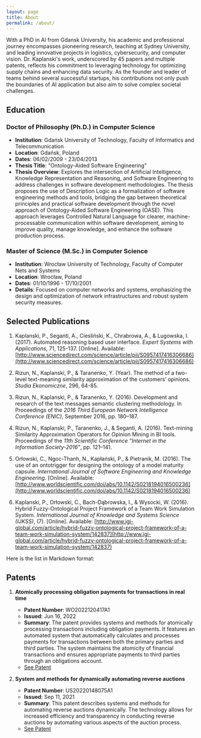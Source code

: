 ```yaml
---
layout: page
title: About
permalink: /about/
---
```


With a PhD in AI from Gdansk University, his academic and professional journey encompasses pioneering research, teaching at Sydney University, and leading innovative projects in logistics, cybersecurity, and computer vision. Dr. Kaplanski's work, underscored by 45 papers and multiple patents, reflects his commitment to leveraging technology for optimizing supply chains and enhancing data security. As the founder and leader of teams behind several successful startups, his contributions not only push the boundaries of AI application but also aim to solve complex societal challenges. 

## Education

### Doctor of Philosophy (Ph.D.) in Computer Science
- **Institution**: Gdańsk University of Technology, Faculty of Informatics and Telecommunication
- **Location**: Gdańsk, Poland
- **Dates**: 06/02/2009 - 23/04/2013
- **Thesis Title**: "Ontology-Aided Software Engineering"
- **Thesis Overview**: Explores the intersection of Artificial Intelligence, Knowledge Representation and Reasoning, and Software Engineering to address challenges in software development methodologies. The thesis proposes the use of Description Logic as a formalization of software engineering methods and tools, bridging the gap between theoretical principles and practical software development through the novel approach of Ontology-Aided Software Engineering (OASE). This approach leverages Controlled Natural Language for clearer, machine-processable communication within software development, aiming to improve quality, manage knowledge, and enhance the software production process.

### Master of Science (M.Sc.) in Computer Science
- **Institution**: Wrocław University of Technology, Faculty of Computer Nets and Systems
- **Location**: Wrocław, Poland
- **Dates**: 01/10/1996 - 17/10/2001
- **Details**: Focused on computer networks and systems, emphasizing the design and optimization of network infrastructures and robust system security measures.


## Selected Publications

1. Kaplanski, P., Seganti, A., Ciesliński, K., Chrabrowa, A., & Lugowska, I. (2017). Automated reasoning based user interface. *Expert Systems with Applications*, 71, 125-137. [Online]. Available: [http://www.sciencedirect.com/science/article/pii/S0957417416306686](http://www.sciencedirect.com/science/article/pii/S0957417416306686)

2. Rizun, N., Kaplanski, P., & Taranenko, Y. (Year). The method of a two-level text-meaning similarity approximation of the customers’ opinions. *Studia Ekonomiczne*, 296, 64-85.

3. Rizun, N., Kaplanski, P., & Taranenko, Y. (2016). Development and research of the text messages semantic clustering methodology. In Proceedings of the *2016 Third European Network Intelligence Conference (ENIC)*, September 2016, pp. 180–187.

4. Rizun, N., Kaplanski, P., Taranenko, J., & Seganti, A. (2016). Text-mining Similarity Approximation Operators for Opinion Mining in BI tools. Proceedings of the *11th Scientific Conference "Internet in the Information Society-2016"*, pp. 121–141.

5. Orłowski, C., Ngoc-Thanh, N., Kapłański, P., & Pietranik, M. (2016). The use of an ontotrigger for designing the ontology of a model maturity capsule. *International Journal of Software Engineering and Knowledge Engineering*. [Online]. Available: [http://www.worldscientific.com/doi/abs/10.1142/S0218194016500236](http://www.worldscientific.com/doi/abs/10.1142/S0218194016500236)

6. Kaplanski, P., Orłowski, C., Bach-Dąbrowska, I., & Wysocki, W. (2016). Hybrid Fuzzy-Ontological Project Framework of a Team Work Simulation System. *International Journal of Knowledge and Systems Science (IJKSS)*, (7). [Online]. Available: [http://www.igi-global.com/article/hybrid-fuzzy-ontological-project-framework-of-a-team-work-simulation-system/142837](http://www.igi-global.com/article/hybrid-fuzzy-ontological-project-framework-of-a-team-work-simulation-system/142837)

Here is the list in Markdown format:

## Patents

1. **Atomically processing obligation payments for transactions in real time**
   - **Patent Number**: WO2022120417A1
   - **Issued**: Jun 16, 2022
   - **Summary**: The patent provides systems and methods for atomically processing transactions including obligation payments. It features an automated system that automatically calculates and processes payments for transactions between both the primary parties and third parties. The system maintains the atomicity of financial transactions and ensures appropriate payments to third parties through an obligations account.
   - [See Patent](https://patents.google.com/patent/WO2022120417A1/en)

2. **System and methods for dynamically automating reverse auctions**
   - **Patent Number**: US20220148075A1
   - **Issued**: Sep 11, 2021
   - **Summary**: This patent describes systems and methods for automating reverse auctions dynamically. The technology allows for increased efficiency and transparency in conducting reverse auctions by automating various aspects of the auction process.
   - [See Patent](https://patents.google.com/patent/US20220148075A1)
